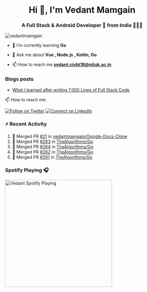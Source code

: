 <h1 align="center">Hi 👋, I'm Vedant Mamgain</h1>
<h3 align="center">A Full Stack & Android Developer 🚀 from India 👨🏽‍💻</h3>

<p align="left"> <img src="https://komarev.com/ghpvc/?username=vedantmamgain" alt="vedantmamgain" /> </p>

- 🌱 I’m currently learning **Go**

- 💬 Ask me about **Vue , Node.js , Kotlin, Go**

- 📫 How to reach me **vedant.civbt18@nituk.ac.in**

### Blogs posts

<!-- BLOG-POST-LIST:START -->
- [What I learned after writing 7,000 Lines of Full Stack Code](https://medium.com/@mamgainvedant/what-i-learned-after-writing-7-000-lines-of-full-stack-code-7f69cc0b1ea?source=rss-e9acd2ca6911------2)
<!-- BLOG-POST-LIST:END -->

📫 How to reach me:

[![Follow on Twitter](https://img.shields.io/badge/--twitter?label=Twitter&logo=Twitter&style=social)](https://twitter.com/mamgainvedant) [![Connect on LinkedIn](https://img.shields.io/badge/--linkedin?label=LinkedIn&logo=LinkedIn&style=social)](https://linkedin.com/in/vedant-mamgain)

### :zap: Recent Activity

<!--START_SECTION:activity-->

1. 🎉 Merged PR [#21](https://github.com/vedantmamgain/Google-Docs-Clone/pull/21) in [vedantmamgain/Google-Docs-Clone](https://github.com/vedantmamgain/Google-Docs-Clone)
2. 🎉 Merged PR [#263](https://github.com/TheAlgorithms/Go/pull/263) in [TheAlgorithms/Go](https://github.com/TheAlgorithms/Go)
3. 🎉 Merged PR [#264](https://github.com/TheAlgorithms/Go/pull/264) in [TheAlgorithms/Go](https://github.com/TheAlgorithms/Go)
4. 🎉 Merged PR [#262](https://github.com/TheAlgorithms/Go/pull/262) in [TheAlgorithms/Go](https://github.com/TheAlgorithms/Go)
5. 🎉 Merged PR [#261](https://github.com/TheAlgorithms/Go/pull/261) in [TheAlgorithms/Go](https://github.com/TheAlgorithms/Go)
<!--END_SECTION:activity-->

### Spotify Playing 🎧

[<img src="https://novatorem-d0fbsrhp9.vercel.app/api/spotify.py" alt="Vedant Spotify Playing" width="350" />](https://open.spotify.com/user/s4c42w22yq0zx3034etx8bkiw)
